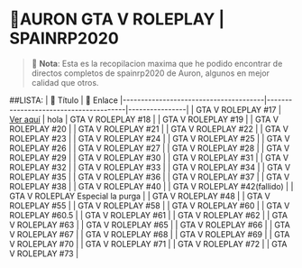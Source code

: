 # 🌟AURON GTA V ROLEPLAY | SPAINRP2020

> 🎥 **Nota**: Esta es la recopilacion maxima que he podido encontrar de directos completos de spainrp2020 de Auron, algunos en mejor calidad que otros.

##LISTA:
| 🎥 Título                            | 🔗 Enlace
|---------------------------------------|---------------------------------------|----------------|
| GTA V ROLEPLAY \#17                   | [Ver aquí](https://ejemplo.com/marte) | hola
| GTA V ROLEPLAY \#18                   |
| GTA V ROLEPLAY \#19                   |
| GTA V ROLEPLAY \#20                   |
| GTA V ROLEPLAY \#21                   |
| GTA V ROLEPLAY \#22                   |
| GTA V ROLEPLAY \#23                   |
| GTA V ROLEPLAY \#24                   |
| GTA V ROLEPLAY \#25                   |
| GTA V ROLEPLAY \#26                   |
| GTA V ROLEPLAY \#27                   |
| GTA V ROLEPLAY \#28                   |
| GTA V ROLEPLAY \#29                   |
| GTA V ROLEPLAY \#30                   |
| GTA V ROLEPLAY \#31                   |
| GTA V ROLEPLAY \#32                   |
| GTA V ROLEPLAY \#33                   |
| GTA V ROLEPLAY \#34                   |
| GTA V ROLEPLAY \#35                   |
| GTA V ROLEPLAY \#36                   |
| GTA V ROLEPLAY \#37                   |
| GTA V ROLEPLAY \#38                   |
| GTA V ROLEPLAY \#40                   |
| GTA V ROLEPLAY \#42(fallido)          |
| GTA V ROLEPLAY  Especial la purga     |
| GTA V ROLEPLAY \#48                   |
| GTA V ROLEPLAY \#55                   |
| GTA V ROLEPLAY \#58                   |
| GTA V ROLEPLAY \#60                   |
| GTA V ROLEPLAY \#60.5                 |
| GTA V ROLEPLAY \#61                   |
| GTA V ROLEPLAY \#62                   |
| GTA V ROLEPLAY \#63                   |
| GTA V ROLEPLAY \#65                   |
| GTA V ROLEPLAY \#66                   |
| GTA V ROLEPLAY \#67                   |
| GTA V ROLEPLAY \#68                   |
| GTA V ROLEPLAY \#69                   |
| GTA V ROLEPLAY \#70                   |
| GTA V ROLEPLAY \#71                   |
| GTA V ROLEPLAY \#72                   |
| GTA V ROLEPLAY \#73                   |
